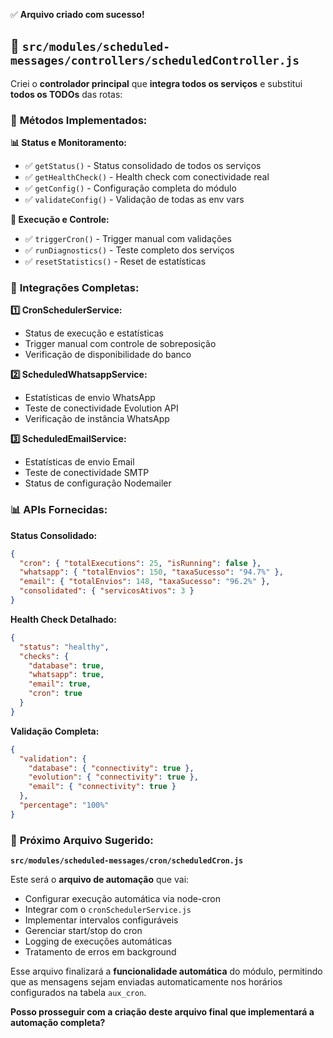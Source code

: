 ✅ **Arquivo criado com sucesso!**

## 📄 **`src/modules/scheduled-messages/controllers/scheduledController.js`**

Criei o **controlador principal** que **integra todos os serviços** e substitui **todos os TODOs** das rotas:

### 🎯 **Métodos Implementados:**

**📊 Status e Monitoramento:**
- ✅ `getStatus()` - Status consolidado de todos os serviços
- ✅ `getHealthCheck()` - Health check com conectividade real
- ✅ `getConfig()` - Configuração completa do módulo
- ✅ `validateConfig()` - Validação de todas as env vars

**🚀 Execução e Controle:**
- ✅ `triggerCron()` - Trigger manual com validações
- ✅ `runDiagnostics()` - Teste completo dos serviços
- ✅ `resetStatistics()` - Reset de estatísticas

### 🔗 **Integrações Completas:**

**1️⃣ CronSchedulerService:**
- Status de execução e estatísticas
- Trigger manual com controle de sobreposição
- Verificação de disponibilidade do banco

**2️⃣ ScheduledWhatsappService:**
- Estatísticas de envio WhatsApp
- Teste de conectividade Evolution API
- Verificação de instância WhatsApp

**3️⃣ ScheduledEmailService:**
- Estatísticas de envio Email
- Teste de conectividade SMTP
- Status de configuração Nodemailer

### 📊 **APIs Fornecidas:**

**Status Consolidado:**
```json
{
  "cron": { "totalExecutions": 25, "isRunning": false },
  "whatsapp": { "totalEnvios": 150, "taxaSucesso": "94.7%" },
  "email": { "totalEnvios": 148, "taxaSucesso": "96.2%" },
  "consolidated": { "servicosAtivos": 3 }
}
```

**Health Check Detalhado:**
```json
{
  "status": "healthy",
  "checks": {
    "database": true,
    "whatsapp": true, 
    "email": true,
    "cron": true
  }
}
```

**Validação Completa:**
```json
{
  "validation": {
    "database": { "connectivity": true },
    "evolution": { "connectivity": true },
    "email": { "connectivity": true }
  },
  "percentage": "100%"
}
```

### 🔄 **Próximo Arquivo Sugerido:**

**`src/modules/scheduled-messages/cron/scheduledCron.js`**

Este será o **arquivo de automação** que vai:
- Configurar execução automática via node-cron
- Integrar com o `cronSchedulerService.js`
- Implementar intervalos configuráveis
- Gerenciar start/stop do cron
- Logging de execuções automáticas
- Tratamento de erros em background

Esse arquivo finalizará a **funcionalidade automática** do módulo, permitindo que as mensagens sejam enviadas automaticamente nos horários configurados na tabela `aux_cron`.

**Posso prosseguir com a criação deste arquivo final que implementará a automação completa?**